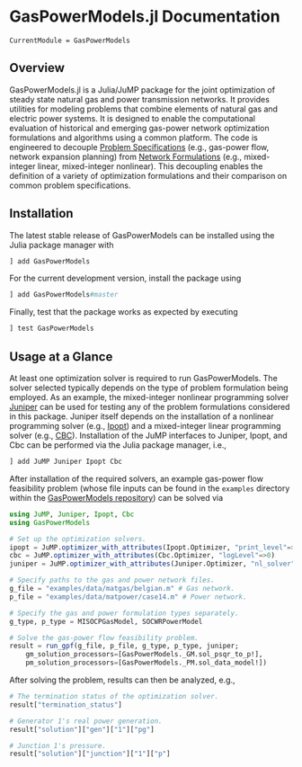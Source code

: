 # GasPowerModels.jl Documentation

```@meta
CurrentModule = GasPowerModels
```

## Overview
GasPowerModels.jl is a Julia/JuMP package for the joint optimization of steady state natural gas and power transmission networks.
It provides utilities for modeling problems that combine elements of natural gas and electric power systems.
It is designed to enable the computational evaluation of historical and emerging gas-power network optimization formulations and algorithms using a common platform.
The code is engineered to decouple [Problem Specifications](@ref) (e.g., gas-power flow, network expansion planning) from [Network Formulations](@ref) (e.g., mixed-integer linear, mixed-integer nonlinear).
This decoupling enables the definition of a variety of optimization formulations and their comparison on common problem specifications.

## Installation
The latest stable release of GasPowerModels can be installed using the Julia package manager with
```julia
] add GasPowerModels
```

For the current development version, install the package using
```julia
] add GasPowerModels#master
```

Finally, test that the package works as expected by executing
```julia
] test GasPowerModels
```

## Usage at a Glance
At least one optimization solver is required to run GasPowerModels.
The solver selected typically depends on the type of problem formulation being employed.
As an example, the mixed-integer nonlinear programming solver [Juniper](https://github.com/lanl-ansi/Juniper.jl) can be used for testing any of the problem formulations considered in this package.
Juniper itself depends on the installation of a nonlinear programming solver (e.g., [Ipopt](https://github.com/jump-dev/Ipopt.jl)) and a mixed-integer linear programming solver (e.g., [CBC](https://github.com/jump-dev/Cbc.jl)).
Installation of the JuMP interfaces to Juniper, Ipopt, and Cbc can be performed via the Julia package manager, i.e.,

```julia
] add JuMP Juniper Ipopt Cbc
```

After installation of the required solvers, an example gas-power flow feasibility problem (whose file inputs can be found in the `examples` directory within the [GasPowerModels repository](https://github.com/lanl-ansi/GasPowerModels.jl)) can be solved via
```julia
using JuMP, Juniper, Ipopt, Cbc
using GasPowerModels

# Set up the optimization solvers.
ipopt = JuMP.optimizer_with_attributes(Ipopt.Optimizer, "print_level"=>0, "sb"=>"yes")
cbc = JuMP.optimizer_with_attributes(Cbc.Optimizer, "logLevel"=>0)
juniper = JuMP.optimizer_with_attributes(Juniper.Optimizer, "nl_solver"=>ipopt, "mip_solver"=>cbc)

# Specify paths to the gas and power network files.
g_file = "examples/data/matgas/belgian.m" # Gas network.
p_file = "examples/data/matpower/case14.m" # Power network.

# Specify the gas and power formulation types separately.
g_type, p_type = MISOCPGasModel, SOCWRPowerModel

# Solve the gas-power flow feasibility problem.
result = run_gpf(g_file, p_file, g_type, p_type, juniper;
    gm_solution_processors=[GasPowerModels._GM.sol_psqr_to_p!],
    pm_solution_processors=[GasPowerModels._PM.sol_data_model!])
```

After solving the problem, results can then be analyzed, e.g.,
```julia
# The termination status of the optimization solver.
result["termination_status"]

# Generator 1's real power generation.
result["solution"]["gen"]["1"]["pg"]

# Junction 1's pressure.
result["solution"]["junction"]["1"]["p"]
```
